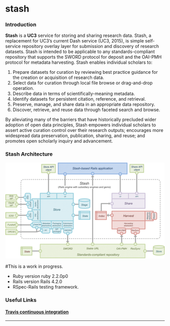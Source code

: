 # stash

### Introduction

**Stash** is a **UC3** service for storing and sharing research data.  Stash, a replacement for UC3’s current Dash service (UC3, 2015), is simple self-service repository overlay layer for submission and discovery of research datasets.  Stash is intended to be applicable to any standards-compliant repository that supports the SWORD protocol for deposit and the OAI-PMH protocol for metadata harvesting.  Stash enables individual scholars to:

1. Prepare datasets for curation by reviewing best practice guidance for the creation or acquisition of research data.
2. Select data for curation through local file browse or drag-and-drop operation.
3. Describe data in terms of scientifically-meaning metadata.
4. Identify datasets for persistent citation, reference, and retrieval.
5. Preserve, manage, and share data in an appropriate data repository.
6. Discover, retrieve, and reuse data through faceted search and browse.

By alleviating many of the barriers that have historically precluded wider adoption of open data principles, Stash empowers individual scholars to assert active curation control over their research outputs; encourages more widespread data preservation, publication, sharing, and reuse; and promotes open scholarly inquiry and advancement.

### Stash Architecture
<img src="https://raw.githubusercontent.com/CDLUC3/dash/gh-pages/docs/stash_architecture.png" width="720" alt="Architecture">


#This is a work in progress.



* Ruby version ruby 2.2.0p0
* Rails version Rails 4.2.0
* RSpec-Rails testing framework.

### Useful Links

#### [Travis continuous integration](https://travis-ci.org/CDLUC3/dash2)

---------------------------------------------------------

